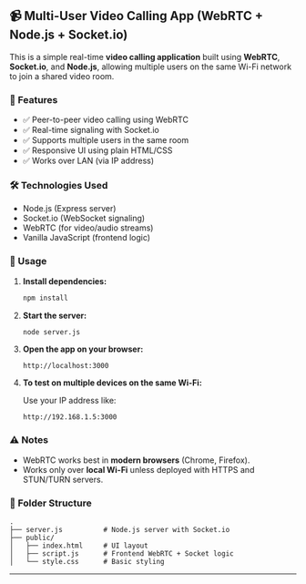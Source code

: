 ## 📹 Multi-User Video Calling App (WebRTC + Node.js + Socket.io)

This is a simple real-time **video calling application** built using **WebRTC**, **Socket.io**, and **Node.js**, allowing multiple users on the same Wi-Fi network to join a shared video room.

### 🚀 Features

* ✅ Peer-to-peer video calling using WebRTC
* ✅ Real-time signaling with Socket.io
* ✅ Supports multiple users in the same room
* ✅ Responsive UI using plain HTML/CSS
* ✅ Works over LAN (via IP address)

### 🛠️ Technologies Used

* Node.js (Express server)
* Socket.io (WebSocket signaling)
* WebRTC (for video/audio streams)
* Vanilla JavaScript (frontend logic)

### 🧪 Usage

1. **Install dependencies:**

   ```bash
   npm install
   ```

2. **Start the server:**

   ```bash
   node server.js
   ```

3. **Open the app on your browser:**

   ```
   http://localhost:3000
   ```

4. **To test on multiple devices on the same Wi-Fi:**

   Use your IP address like:

   ```
   http://192.168.1.5:3000
   ```

### ⚠️ Notes

* WebRTC works best in **modern browsers** (Chrome, Firefox).
* Works only over **local Wi-Fi** unless deployed with HTTPS and STUN/TURN servers.

### 📂 Folder Structure

```
.
├── server.js          # Node.js server with Socket.io
├── public/
│   ├── index.html     # UI layout
│   ├── script.js      # Frontend WebRTC + Socket logic
│   └── style.css      # Basic styling
```

---


